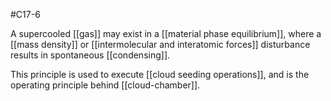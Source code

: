 #C17-6 

A supercooled [[gas]] may exist in a [[material phase equilibrium]], where a [[mass density]] or [[intermolecular and interatomic forces]] disturbance results in spontaneous [[condensing]].

This principle is used to execute [[cloud seeding operations]], and is the operating principle behind [[cloud-chamber]].